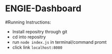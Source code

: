 # ENGIE-Dashboard


#Running Instructions:
  - Install repositry through git <br />
  - cd into repositry <br />
  - run `node index.js` in terminal/command promt <br />
  - click link `localhost:8080`
  

